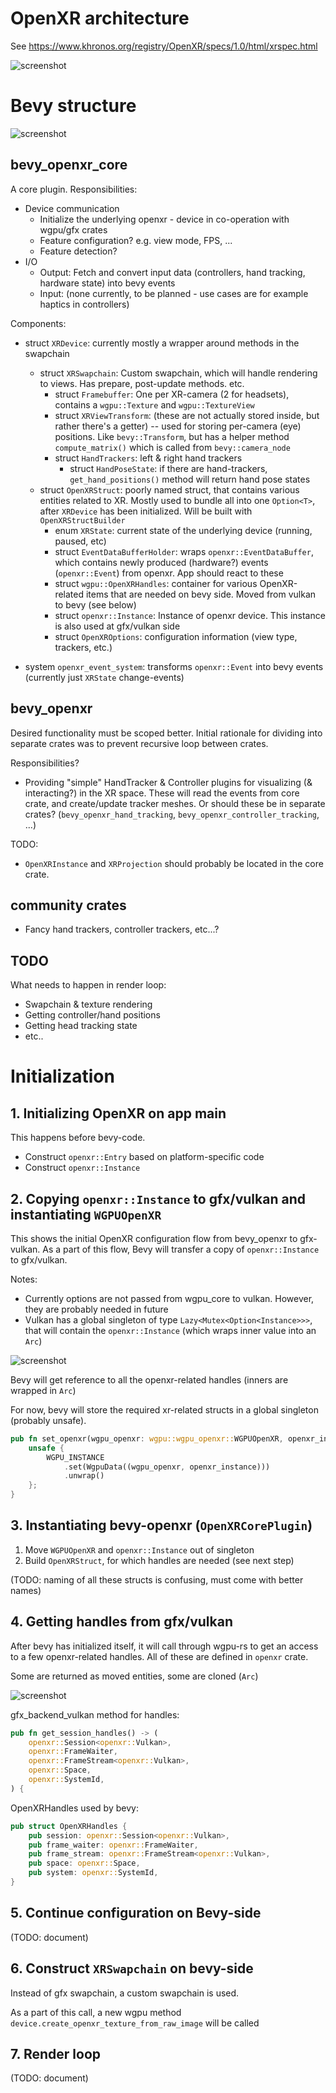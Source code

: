 # OpenXR architecture

See https://www.khronos.org/registry/OpenXR/specs/1.0/html/xrspec.html

![screenshot](screenshot3.png)

# Bevy structure

![screenshot](screenshot0.png)

## bevy_openxr_core

A core plugin. Responsibilities:
* Device communication
  * Initialize the underlying openxr - device in co-operation with wgpu/gfx crates
  * Feature configuration? e.g. view mode, FPS, ...
  * Feature detection?
* I/O
  * Output: Fetch and convert input data (controllers, hand tracking, hardware state) into bevy events
  * Input: (none currently, to be planned - use cases are for example haptics in controllers)


Components:
* struct `XRDevice`: currently mostly a wrapper around methods in the swapchain
  * struct `XRSwapchain`: Custom swapchain, which will handle rendering to views. Has prepare, post-update methods. etc.
    * struct `Framebuffer`: One per XR-camera (2 for headsets), contains a `wgpu::Texture` and `wgpu::TextureView`
    * struct `XRViewTransform`: (these are not actually stored inside, but rather there's a getter) -- used for storing per-camera (eye) positions. Like `bevy::Transform`, but has a helper method `compute_matrix()` which is called from `bevy::camera_node`
    * struct `HandTrackers`: left & right hand trackers
      * struct `HandPoseState`: if there are hand-trackers, `get_hand_positions()` method will return hand pose states
  * struct `OpenXRStruct`: poorly named struct, that contains various entities related to XR. Mostly used to bundle all into one `Option<T>`, after `XRDevice` has been initialized. Will be built with `OpenXRStructBuilder`
    * enum `XRState`: current state of the underlying device (running, paused, etc)
    * struct `EventDataBufferHolder`: wraps `openxr::EventDataBuffer`, which contains newly produced (hardware?) events (`openxr::Event`) from openxr. App should react to these
    * struct `wgpu::OpenXRHandles`: container for various OpenXR-related items that are needed on bevy side. Moved from vulkan to bevy (see below)
    * struct `openxr::Instance`: Instance of openxr device. This instance is also used at gfx/vulkan side
    * struct `OpenXROptions`: configuration information (view type, trackers, etc.)

* system `openxr_event_system`: transforms `openxr::Event` into bevy events (currently just `XRState` change-events)

## bevy_openxr

Desired functionality must be scoped better. Initial rationale for dividing into separate crates was to prevent recursive loop between crates.

Responsibilities?

* Providing "simple" HandTracker & Controller plugins for visualizing (& interacting?) in the XR space. These will read the events from core crate, and create/update tracker meshes. Or should these be in separate crates? (`bevy_openxr_hand_tracking`, `bevy_openxr_controller_tracking`, ...)

TODO:
* `OpenXRInstance` and `XRProjection` should probably be located in the core crate.

## community crates

* Fancy hand trackers, controller trackers, etc...?

## TODO

What needs to happen in render loop:
* Swapchain & texture rendering
* Getting controller/hand positions
* Getting head tracking state
* etc..

# Initialization

## 1. Initializing OpenXR on app main

This happens before bevy-code.

* Construct `openxr::Entry` based on platform-specific code
* Construct `openxr::Instance`

## 2. Copying `openxr::Instance` to gfx/vulkan and instantiating `WGPUOpenXR`

This shows the initial OpenXR configuration flow from bevy_openxr to gfx-vulkan. As a part of this flow, Bevy will transfer a copy of `openxr::Instance` to gfx/vulkan.

Notes:

* Currently options are not passed from wgpu_core to vulkan. However, they are probably needed in future
* Vulkan has a global singleton of type `Lazy<Mutex<Option<Instance>>>`, that will contain the `openxr::Instance` (which wraps inner value into an `Arc`)

![screenshot](screenshot1.png)


Bevy will get reference to all the openxr-related handles (inners are wrapped in `Arc`)

For now, bevy will store the required xr-related structs in a global singleton (probably unsafe).

```rust
pub fn set_openxr(wgpu_openxr: wgpu::wgpu_openxr::WGPUOpenXR, openxr_instance: openxr::Instance) {
    unsafe {
        WGPU_INSTANCE
            .set(WgpuData((wgpu_openxr, openxr_instance)))
            .unwrap()
    };
}
```

## 3. Instantiating bevy-openxr (`OpenXRCorePlugin`)

1. Move `WGPUOpenXR` and `openxr::Instance` out of singleton
2. Build `OpenXRStruct`, for which handles are needed (see next step)

(TODO: naming of all these structs is confusing, must come with better names)

## 4. Getting handles from gfx/vulkan

After bevy has initialized itself, it will call through wgpu-rs to get an access to a few openxr-related handles. All of these are defined in `openxr` crate.

Some are returned as moved entities, some are cloned (`Arc`)

![screenshot](screenshot2.png)

gfx_backend_vulkan method for handles:
```rust
pub fn get_session_handles() -> (
    openxr::Session<openxr::Vulkan>,
    openxr::FrameWaiter,
    openxr::FrameStream<openxr::Vulkan>,
    openxr::Space,
    openxr::SystemId,
) {
```

OpenXRHandles used by bevy:
```rust
pub struct OpenXRHandles {
    pub session: openxr::Session<openxr::Vulkan>,
    pub frame_waiter: openxr::FrameWaiter,
    pub frame_stream: openxr::FrameStream<openxr::Vulkan>,
    pub space: openxr::Space,
    pub system: openxr::SystemId,
}
```

## 5. Continue configuration on Bevy-side

(TODO: document)

## 6. Construct `XRSwapchain` on bevy-side

Instead of gfx swapchain, a custom swapchain is used.

As a part of this call, a new wgpu method `device.create_openxr_texture_from_raw_image` will be called

## 7. Render loop

(TODO: document)

